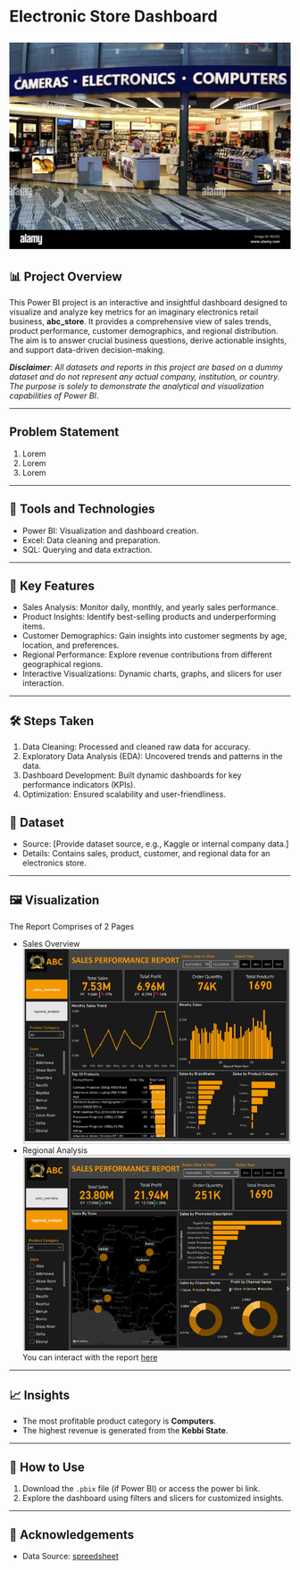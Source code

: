 # Electronic Store Dashboard
![](electronic_store.jpg)
---
## 📊 Project Overview
This Power BI project is an interactive and insightful dashboard designed to visualize and analyze key metrics for an imaginary electronics retail business,
**abc_store**. It provides a comprehensive view of sales trends, product performance, customer demographics, and regional distribution.
The aim is to answer crucial business questions, derive actionable insights, and support data-driven decision-making.

**_Disclaimer_**: _All datasets and reports in this project are based on a dummy dataset and do not represent any actual company, 
institution, or country. The purpose is solely to demonstrate the analytical and visualization capabilities of Power BI_.

---
## Problem Statement
1. Lorem
2. Lorem
3. Lorem

---
## 🔧 Tools and Technologies
- Power BI: Visualization and dashboard creation.
- Excel: Data cleaning and preparation.
- SQL: Querying and data extraction.
---
## 🚀 Key Features
- Sales Analysis: Monitor daily, monthly, and yearly sales performance.
- Product Insights: Identify best-selling products and underperforming items.
- Customer Demographics: Gain insights into customer segments by age, location, and preferences.
- Regional Performance: Explore revenue contributions from different geographical regions.
- Interactive Visualizations: Dynamic charts, graphs, and slicers for user interaction.
---
## 🛠️ Steps Taken
1. Data Cleaning: Processed and cleaned raw data for accuracy.
2. Exploratory Data Analysis (EDA): Uncovered trends and patterns in the data.
3. Dashboard Development: Built dynamic dashboards for key performance indicators (KPIs).
4. Optimization: Ensured scalability and user-friendliness.
## 📂 Dataset
- Source: [Provide dataset source, e.g., Kaggle or internal company data.]
- Details: Contains sales, product, customer, and regional data for an electronics store.
---
## 🖼️ Visualization
The Report Comprises of 2 Pages
- Sales Overview
![](sales_overview.PNG)
- Regional Analysis
![](regional_report.PNG)
You can interact with the report [here](https://app.powerbi.com/groups/me/reports/bb616d57-f2b9-4262-ab91-ddc788618c83/ReportSection?experience=power-bi)
---
## 📈 Insights
- The most profitable product category is **Computers**.
- The highest revenue is generated from the **Kebbi State**.
---
## 📌 How to Use
1. Download the `.pbix` file (if Power BI) or access the power bi link.
2. Explore the dashboard using filters and slicers for customized insights.

---
## 🤝 Acknowledgements
- Data Source: [spreedsheet](https://docs.google.com/spreadsheets/d/1hH-5QVDV2iljBiTySlAPW6kONFHZuS8j/edit?usp=drivesdk&ouid=109333584567658221710&rtpof=true&sd=true)
